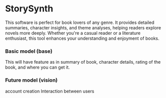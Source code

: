 # StorySynth
This software is perfect for book lovers of any genre. It provides detailed summaries, character insights, and theme analyses, helping readers explore novels more deeply. Whether you're a casual reader or a literature enthusiast, this tool enhances your understanding and enjoyment of books.

### Basic model (base)
This will have feature as in summary of book, character details, rating of the book, and where you can get it.

### Future model (vision)
account creation
Interaction between users
